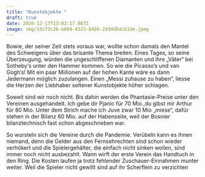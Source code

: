 ```yaml
---
title: "Kunstobjekte "
draft: true
date: 2020-12-17T13:03:17.887Z
image: img/33c73c2b-e884-4323-8426-2d34d5dc61de.jpeg
---
```

Bowie, der seiner Zeit stets voraus war, wollte schon damals den Mantel des Schweigens über das brisante Thema breiten. Eines Tages, so seine Überzeugung, würden die ungeschliffenen Diamanten und ihre „Väter“ bei Sotheby‘s unter den Hammer kommen. So wie die Picasso’s und van Gogh‘s! Mit ein paar Miilionen auf der hohen Kante wäre es dann Jedermann möglich zuzulangen. Einen „Messi zuhause zu haben“, liesse die Herzen der Liebhaber seltener Kunstobjekte höher schlagen.

Soweit sind wir noch nicht. Bis dahin werden die Phantasie-Preise unter den Vereinen ausgehandelt. Ich gebe dir Pjanic für 70 Mio.,du gibst mir Arthur für 80 Mio. Unter dem Strich mache ich Juve zwar 10 Mio „miese“, dafür stehen in der Bilanz 60 Mio. auf der Habenseite, weil der Bosnier bilanztechnisch fast schon abgeschrieben war. 

So wursteln sich die Vereine durch die Pandemie. Verübeln kann es ihnen niemand, denn die Gelder aus den Fernsehrechten sind schon wieder verhökert und die Spielergehälter, die einfach nicht sinken wollen, sind immer noch nicht ausbezahlt. Wann wirft der erste Verein das Handtuch in den Ring. Die Kosten laufen ja trotz fehlender Zuschauer-Einnahmen munter weiter. Weil die Spieler nicht gewillt sind auf ihr Scherflein zu verzichten